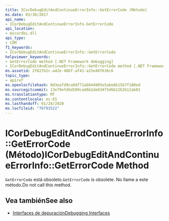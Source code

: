 ```yaml
---
title: ICorDebugEditAndContinueErrorInfo::GetErrorCode (Método)
ms.date: 03/30/2017
api_name:
- ICorDebugEditAndContinueErrorInfo.GetErrorCode
api_location:
- mscordbi.dll
api_type:
- COM
f1_keywords:
- ICorDebugEditAndContinueErrorInfo::GetErrorCode
helpviewer_keywords:
- GetErrorCode method [.NET Framework debugging]
- ICorDebugEditAndContinueErrorInfo::GetErrorCode method [.NET Framework debugging]
ms.assetid: 2f82fb2c-a42e-48bf-af41-a15e40f636c6
topic_type:
- apiref
ms.openlocfilehash: 8d3eafd9ca8df71a6644905e5abe6b15b7f180ed
ms.sourcegitcommit: 13e79efdbd589cad6b1de634f5d6b1262b12ab01
ms.translationtype: MT
ms.contentlocale: es-ES
ms.lasthandoff: 01/28/2020
ms.locfileid: "76793522"
---
```

# <a name="icordebugeditandcontinueerrorinfogeterrorcode-method"></a><span data-ttu-id="654d6-102">ICorDebugEditAndContinueErrorInfo::GetErrorCode (Método)</span><span class="sxs-lookup"><span data-stu-id="654d6-102">ICorDebugEditAndContinueErrorInfo::GetErrorCode Method</span></span>
<span data-ttu-id="654d6-103">`GetErrorCode` está obsoleto.</span><span class="sxs-lookup"><span data-stu-id="654d6-103">`GetErrorCode` is obsolete.</span></span> <span data-ttu-id="654d6-104">No llame a este método.</span><span class="sxs-lookup"><span data-stu-id="654d6-104">Do not call this method.</span></span>  
  
## <a name="see-also"></a><span data-ttu-id="654d6-105">Vea también</span><span class="sxs-lookup"><span data-stu-id="654d6-105">See also</span></span>

- [<span data-ttu-id="654d6-106">Interfaces de depuración</span><span class="sxs-lookup"><span data-stu-id="654d6-106">Debugging Interfaces</span></span>](debugging-interfaces.md)
